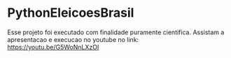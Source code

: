 # PythonEleicoesBrasil
Esse projeto foi executado com finalidade puramente cientifica.
Assistam a apresentacao e execucao no youtube no link: https://youtu.be/G5WoNnLXzOI
